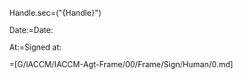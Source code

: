 Handle.sec=("{Handle}")

Date:=Date:

At:=Signed at:

=[G/IACCM/IACCM-Agt-Frame/00/Frame/Sign/Human/0.md]
